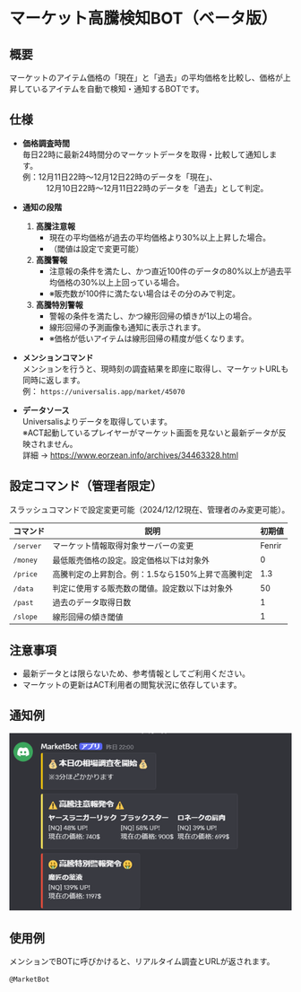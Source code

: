 # マーケット高騰検知BOT（ベータ版）

## 概要
マーケットのアイテム価格の「現在」と「過去」の平均価格を比較し、価格が上昇しているアイテムを自動で検知・通知するBOTです。

## 仕様

- **価格調査時間**  
  毎日22時に最新24時間分のマーケットデータを取得・比較して通知します。  
  例：12月11日22時〜12月12日22時のデータを「現在」、  
　　　12月10日22時〜12月11日22時のデータを「過去」として判定。

- **通知の段階**  
  1. **高騰注意報**  
     - 現在の平均価格が過去の平均価格より30%以上上昇した場合。  
     - （閾値は設定で変更可能）  
  2. **高騰警報**  
     - 注意報の条件を満たし、かつ直近100件のデータの80%以上が過去平均価格の30%以上上回っている場合。  
     - ※販売数が100件に満たない場合はその分のみで判定。  
  3. **高騰特別警報**  
     - 警報の条件を満たし、かつ線形回帰の傾きが1以上の場合。  
     - 線形回帰の予測画像も通知に表示されます。  
     - ※価格が低いアイテムは線形回帰の精度が低くなります。

- **メンションコマンド**  
  メンションを行うと、現時刻の調査結果を即座に取得し、マーケットURLも同時に返します。  
  例： `https://universalis.app/market/45070`

- **データソース**  
  Universalisよりデータを取得しています。  
  ※ACT起動しているプレイヤーがマーケット画面を見ないと最新データが反映されません。  
  詳細 → https://www.eorzean.info/archives/34463328.html

## 設定コマンド（管理者限定）

スラッシュコマンドで設定変更可能（2024/12/12現在、管理者のみ変更可能）。

| コマンド  | 説明                                        | 初期値  |
|-----------|---------------------------------------------|---------|
| `/server` | マーケット情報取得対象サーバーの変更        | Fenrir  |
| `/money`  | 最低販売価格の設定。設定価格以下は対象外    | 0       |
| `/price`  | 高騰判定の上昇割合。例：1.5なら150%上昇で高騰判定 | 1.3     |
| `/data`   | 判定に使用する販売数の閾値。設定数以下は対象外 | 50      |
| `/past`   | 過去のデータ取得日数                          | 1       |
| `/slope`  | 線形回帰の傾き閾値                            | 1       |

## 注意事項

- 最新データとは限らないため、参考情報としてご利用ください。  
- マーケットの更新はACT利用者の閲覧状況に依存しています。

## 通知例

![images](demo.png)

## 使用例

メンションでBOTに呼びかけると、リアルタイム調査とURLが返されます。

```plaintext
@MarketBot
